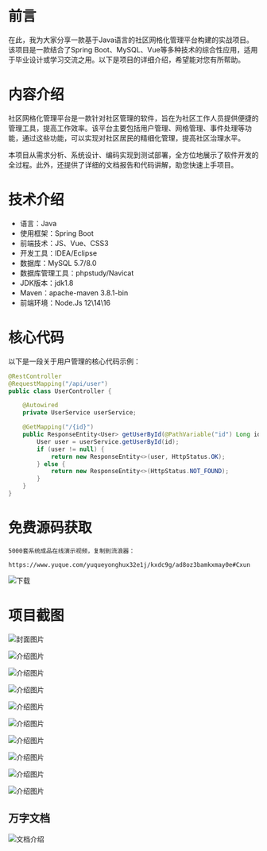 # 前言

在此，我为大家分享一款基于Java语言的社区网格化管理平台构建的实战项目。该项目是一款结合了Spring Boot、MySQL、Vue等多种技术的综合性应用，适用于毕业设计或学习交流之用。以下是项目的详细介绍，希望能对您有所帮助。

# 内容介绍

社区网格化管理平台是一款针对社区管理的软件，旨在为社区工作人员提供便捷的管理工具，提高工作效率。该平台主要包括用户管理、网格管理、事件处理等功能，通过这些功能，可以实现对社区居民的精细化管理，提高社区治理水平。

本项目从需求分析、系统设计、编码实现到测试部署，全方位地展示了软件开发的全过程。此外，还提供了详细的文档报告和代码讲解，助您快速上手项目。

# 技术介绍

- 语言：Java
- 使用框架：Spring Boot
- 前端技术：JS、Vue、CSS3
- 开发工具：IDEA/Eclipse
- 数据库：MySQL 5.7/8.0
- 数据库管理工具：phpstudy/Navicat
- JDK版本：jdk1.8
- Maven：apache-maven 3.8.1-bin
- 前端环境：Node.Js 12\14\16

# 核心代码

以下是一段关于用户管理的核心代码示例：

```java
@RestController
@RequestMapping("/api/user")
public class UserController {

    @Autowired
    private UserService userService;

    @GetMapping("/{id}")
    public ResponseEntity<User> getUserById(@PathVariable("id") Long id) {
        User user = userService.getUserById(id);
        if (user != null) {
            return new ResponseEntity<>(user, HttpStatus.OK);
        } else {
            return new ResponseEntity<>(HttpStatus.NOT_FOUND);
        }
    }
}
```

# 免费源码获取

```
5000套系统成品在线演示视频，复制到流浪器： 
```
```
https://www.yuque.com/yuqueyonghux32e1j/kxdc9g/ad8oz3bamkxmay0e#Cxun
```
![下载](https://img12.360buyimg.com/ddimg/jfs/t1/339687/11/1349/28408/68ad865fF412d7877/adaa650483a100f2.jpg)

# 项目截图

![封面图片](https://img12.360buyimg.com/ddimg/jfs/t1/293046/10/24568/183216/689e170dF59a82582/cbdb8c34b197bb79.jpg)

![介绍图片](https://img13.360buyimg.com/ddimg/jfs/t1/325885/33/4535/135572/689e16ecF2624873f/053f37a6229419e6.jpg)

![介绍图片](https://img13.360buyimg.com/ddimg/jfs/t1/308966/1/26470/145858/689e16ecF858587e4/1ef66092a6b6714f.jpg)

![介绍图片](https://img13.360buyimg.com/ddimg/jfs/t1/314204/4/26136/26414/689e16edF5e8aaf91/402b2f03befd799a.jpg)

![介绍图片](https://img14.360buyimg.com/ddimg/jfs/t1/314951/21/26401/28830/689e16edF825d4f1b/8e719133f3822d2c.jpg)

![介绍图片](https://img11.360buyimg.com/ddimg/jfs/t1/328321/12/4617/43300/689e16efF893cef83/79a3732244025188.jpg)

![介绍图片](https://img14.360buyimg.com/ddimg/jfs/t1/320831/25/24554/36172/689e16efF777d2f4b/daf34faee5c04397.jpg)

![介绍图片](https://img10.360buyimg.com/ddimg/jfs/t1/314995/37/26462/53161/689e16f0F56456892/7360a2563d7c2d3d.jpg)

![介绍图片](https://img12.360buyimg.com/ddimg/jfs/t1/325288/28/4701/35245/689e16f0Ffc86131a/f049c89d4df19425.jpg)

![介绍图片](https://img12.360buyimg.com/ddimg/jfs/t1/323528/29/4647/36142/689e16f1F23a6c8c2/754aef5c6869c65a.jpg)


## 万字文档
![文档介绍](https://img14.360buyimg.com/ddimg/jfs/t1/338393/1/3576/156947/68b1ad0cF74dc525c/ff9cd6c574295685.jpg)
